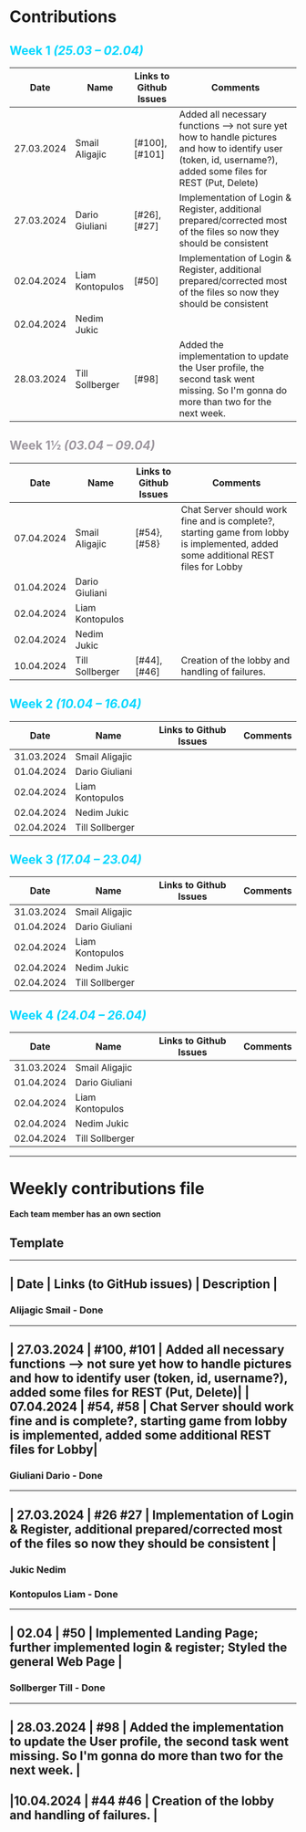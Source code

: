 # Contributions

## <font style="color: #00d7ff">Week 1 *(25.03 – 02.04)*</font>

| Date | Name | Links to Github Issues | Comments |
|---|---|---|---|
| 27.03.2024  | Smail Aligajic | [#100], [#101] | Added all necessary functions --> not sure yet how to handle pictures and how to identify user (token, id, username?), added some files for REST (Put, Delete)  |
| 27.03.2024 | Dario Giuliani | [#26], [#27] | Implementation of Login & Register, additional prepared/corrected most of the files so now they should be consistent |
| 02.04.2024 | Liam Kontopulos | [#50] | Implementation of Login & Register, additional prepared/corrected most of the files so now they should be consistent |
| 02.04.2024 | Nedim Jukic | | |
| 28.03.2024 | Till Sollberger | [#98] | Added the implementation to update the User profile, the second task went missing. So I'm gonna do more than two for the next week. |


## <font style="color: #9d979f">Week 1½ *(03.04 – 09.04)*</font>

| Date | Name | Links to Github Issues | Comments |
|---|---|---|---|
| 07.04.2024 | Smail Aligajic | [#54}, [#58} | Chat Server should work fine and is complete?, starting game from lobby is implemented, added some additional REST files for Lobby |
| 01.04.2024 | Dario Giuliani |  | |
| 02.04.2024 | Liam Kontopulos | | |
| 02.04.2024 | Nedim Jukic | | |
| 10.04.2024 | Till Sollberger | [#44], [#46] | Creation of the lobby and handling of failures. |


## <font style="color: #00d7ff">Week 2 *(10.04 – 16.04)*</font>

| Date | Name | Links to Github Issues | Comments |
|---|---|---|---|
| 31.03.2024 | Smail Aligajic | | |
| 01.04.2024 | Dario Giuliani | | |
| 02.04.2024 | Liam Kontopulos | | |
| 02.04.2024 | Nedim Jukic | | |
| 02.04.2024 | Till Sollberger | | |

## <font style="color: #00d7ff">Week 3 *(17.04 – 23.04)*</font>

| Date | Name | Links to Github Issues | Comments |
|---|---|---|---|
| 31.03.2024 | Smail Aligajic | | |
| 01.04.2024 | Dario Giuliani | | |
| 02.04.2024 | Liam Kontopulos | | |
| 02.04.2024 | Nedim Jukic | | |
| 02.04.2024 | Till Sollberger | | |

## <font style="color: #00d7ff">Week 4 *(24.04 – 26.04)*</font>

| Date | Name | Links to Github Issues | Comments |
|---|---|---|---|
| 31.03.2024 | Smail Aligajic | | |
| 01.04.2024 | Dario Giuliani | | |
| 02.04.2024 | Liam Kontopulos | | |
| 02.04.2024 | Nedim Jukic | | |
| 02.04.2024 | Till Sollberger | | |
----------------------------------------------------------------------------------------------

# Weekly contributions file

**Each team member has an own section**

## Template

-------------------------------------------------------
|  Date  |  Links (to GitHub issues)  |  Description  |
-------------------------------------------------------

### Alijagic Smail - Done

------------------------------------------------------------------------------------------------------------------------------------------------------------------------------------------------
|  27.03.2024  |  #100, #101  |  Added all necessary functions --> not sure yet how to handle pictures and how to identify user (token, id, username?), added some files for REST (Put, Delete)|
|  07.04.2024  |  #54, #58  |  Chat Server should work fine and is complete?, starting game from lobby is implemented, added some additional REST files for Lobby|
------------------------------------------------------------------------------------------------------------------------------------------------------------------------------------------------

### Giuliani Dario - Done
-------------------------------------------------------
|  27.03.2024  |  #26 #27  |  Implementation of Login & Register, additional prepared/corrected most of the files so now they should be consistent  |
-------------------------------------------------------

### Jukic Nedim

### Kontopulos Liam - Done
-------------------------------------------------------------------------------------------------------------------
|  02.04  |  #50  |  Implemented Landing Page; further implemented login & register; Styled the general Web Page  |
-------------------------------------------------------------------------------------------------------------------


### Sollberger Till - Done
--------------------------------------------
| 28.03.2024 | #98 | Added the implementation to update the User profile, the second task went missing. So I'm gonna do more than two for the next week. |
--------------------------------------------
|10.04.2024 | #44 #46 | Creation of the lobby and handling of failures. |
--------------------------------------------

